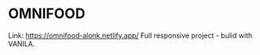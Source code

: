 # OMNIFOOD
Link: https://omnifood-alonk.netlify.app/
Full responsive project  -  bulid with VANILA.
